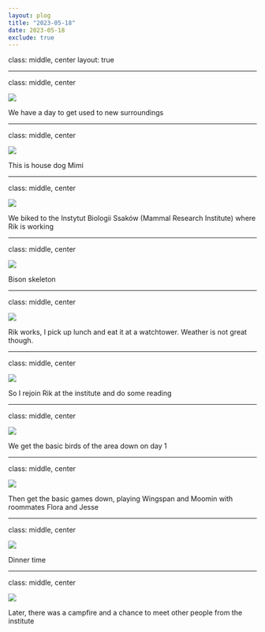 ```yaml
---
layout: plog
title: "2023-05-18"
date: 2023-05-18
exclude: true
---
```


class: middle, center
layout: true

---

class: middle, center

<img class="plog-picture" src="{{ site.baseurl }}/img/plog/2023-05-18/01.jpg" />

We have a day to get used to new surroundings

---

class: middle, center

<img class="plog-picture" src="{{ site.baseurl }}/img/plog/2023-05-18/02.jpg" />

This is house dog Mimi

---

class: middle, center

<img class="plog-picture" src="{{ site.baseurl }}/img/plog/2023-05-18/03.jpg" />

We biked to the Instytut Biologii Ssaków (Mammal Research Institute) where Rik is working

---

class: middle, center

<img class="plog-picture" src="{{ site.baseurl }}/img/plog/2023-05-18/04.jpg" />

Bison skeleton

---

class: middle, center

<img class="plog-picture" src="{{ site.baseurl }}/img/plog/2023-05-18/05.jpg" />

Rik works, I pick up lunch and eat it at a watchtower. Weather is not great though.

---

class: middle, center

<img class="plog-picture" src="{{ site.baseurl }}/img/plog/2023-05-18/06.jpg" />

So I rejoin Rik at the institute and do some reading

---

class: middle, center

<img class="plog-picture" src="{{ site.baseurl }}/img/plog/2023-05-18/07.jpg" />

We get the basic birds of the area down on day 1

---

class: middle, center

<img class="plog-picture" src="{{ site.baseurl }}/img/plog/2023-05-18/08.jpg" />

Then get the basic games down, playing Wingspan and Moomin with roommates Flora and Jesse

---

class: middle, center

<img class="plog-picture" src="{{ site.baseurl }}/img/plog/2023-05-18/09.jpg" />

Dinner time

---

class: middle, center

<img class="plog-picture" src="{{ site.baseurl }}/img/plog/2023-05-18/10.jpg" />

Later, there was a campfire and a chance to meet other people from the institute

